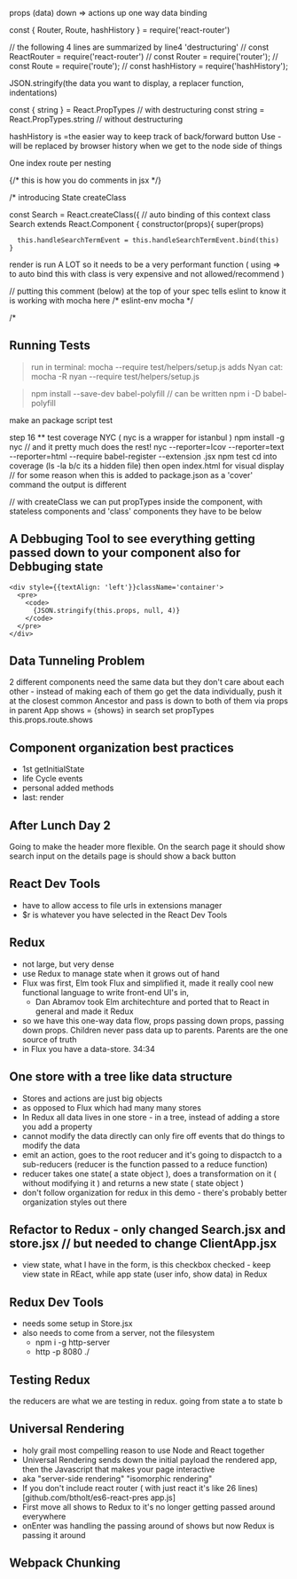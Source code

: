props (data) down => actions up
one way data binding


const { Router, Route, hashHistory } = require('react-router')

// the following 4 lines are summarized by line4 'destructuring'
// const ReactRouter = require('react-router')
// const Router = require('router');
// const Route = require('route');
// const hashHistory = require('hashHistory');

JSON.stringify(the data you want to display, a replacer function, indentations)

const { string } = React.PropTypes // with destructuring
const string = React.PropTypes.string // without destructuring

hashHistory is =the easier way to keep track of back/forward button Use - will be replaced by browser history when we get to the node side of things

One index route per nesting

  {/* this is how you do comments in jsx */}   

/*
  introducing State
  createClass

  const Search = React.createClass({ // auto binding of this context
  class Search extends React.Component {
    constructor(props){
      super(props)

      this.handleSearchTermEvent = this.handleSearchTermEvent.bind(this)
    }


  render is run A LOT so it needs to be a very performant function
  ( using => to auto bind this with class is very expensive and not allowed/recommend )


  // putting this comment (below) at the top of your spec tells eslint to know it is working with mocha here
  /* eslint-env mocha */

/*
## Running Tests

> run in terminal:  mocha --require test/helpers/setup.js
> adds Nyan cat:  mocha -R nyan --require test/helpers/setup.js

>  npm install --save-dev babel-polyfill
// can be written
> npm i -D babel-polyfill

make an package script test

step 16
** test coverage NYC ( nyc is a wrapper for istanbul )
npm install -g nyc // and it pretty much does the rest!
nyc --reporter=lcov --reporter=text --reporter=html --require babel-register --extension .jsx npm test
cd into coverage (ls -la b/c its a hidden file) then open index.html for visual display
// for some reason when this is added to package.json as a 'cover' command the output is different

<!-- this.setState({ searchTerm }) // < es6 object initializing same as saying { searchTerm: searchTerm } -->

// with createClass we can put propTypes inside the component, with stateless components and 'class' components they have to be below

## A Debbuging Tool to see everything getting passed down to your component also for Debbuging state
```
<div style={{textAlign: 'left'}}className='container'>
  <pre>
    <code>
      {JSON.stringify(this.props, null, 4)}
    </code>
  </pre>
</div>
```

## Data Tunneling Problem
2 different components need the same data but they don't care about each other - instead of making each of them go get the data individually, push it at the closest common Ancestor and pass is down to both of them via props
in parent App shows = {shows}
in search
set propTypes
this.props.route.shows

## Component organization best practices
 - 1st getInitialState
 - life Cycle events
 - personal added methods
 - last: render

## After Lunch Day 2
  Going to make the header more flexible. On the search page it should show search input on the details page is should show a back button

## React Dev Tools
- have to allow access to file urls in extensions manager
- $r is whatever you have selected in the React Dev Tools

## Redux
- not large, but very dense
- use Redux to manage state when it grows out of hand
- Flux was first, Elm took Flux and simplified it, made it really cool new functional language to write front-end UI's in,  
  - Dan Abramov took Elm architechture and ported that to React in general and made it Redux
- so we have this one-way data flow, props passing down props, passing down props. Children never pass data up to parents. Parents are the one source of truth
- in Flux you have a data-store.
34:34

## One store with a tree like data structure
- Stores and actions are just big objects
- as opposed to Flux which had many many stores
- In Redux all data lives in one store - in a tree, instead of adding a store you add a property
- cannot modify the data directly can only fire off events that do things to modify the data
- emit an action, goes to the root reducer and it's going to dispactch to a sub-reducers (reducer is the function passed to a reduce function)
- reducer takes one state( a state object ), does a transformation on it ( without modifying it ) and returns a new state ( state object )
- don't follow organization for redux in this demo - there's probably better organization styles out there

## Refactor to Redux - only changed Search.jsx and store.jsx // but needed to change ClientApp.jsx

- view state, what I have in the form, is this checkbox checked - keep view state in REact, while app state (user info, show data) in Redux

## Redux Dev Tools
- needs some setup in Store.jsx
- also needs to come from a server, not the filesystem
  - npm i -g http-server
  - http -p 8080 ./

## Testing Redux
the reducers are what we are testing in redux. going from state a to state b

## Universal Rendering
- holy grail most compelling reason to use Node and React together
- Universal Rendering sends down the initial payload the rendered app, then the Javascript that makes your page interactive
- aka "server-side rendering" "isomorphic rendering"
- If you don't include react router ( with just react it's like 26 lines) [github.com/btholt/es6-react-pres app.js]
- First move all shows to Redux to it's no longer getting passed around everywhere
- onEnter was handling the passing around of shows but now Redux is passing it around 

## Webpack Chunking
